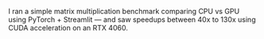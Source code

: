 I ran a simple matrix multiplication benchmark comparing CPU vs GPU using PyTorch + Streamlit — and saw speedups between 40x to 130x using CUDA acceleration on an RTX 4060.
